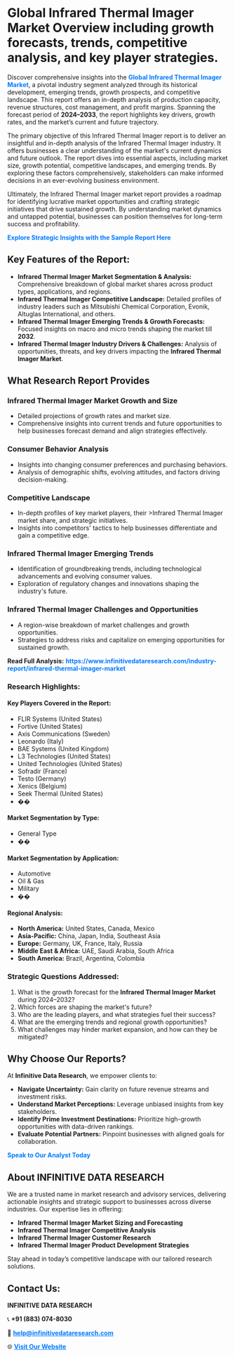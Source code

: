 <h1>Global Infrared Thermal Imager Market Overview including growth forecasts, trends, competitive analysis, and key player strategies.</h1>
<p>
Discover comprehensive insights into the 
<a href="https://www.infinitivedataresearch.com/industry-report/infrared-thermal-imager-market" rel="dofollow" style="color: #007BFF; text-decoration: none;"><strong>Global Infrared Thermal Imager Market</strong></a>, a pivotal industry segment analyzed through its historical development, emerging trends, growth prospects, and competitive landscape. This report offers an in-depth analysis of production capacity, revenue structures, cost management, and profit margins. Spanning the forecast period of <strong>2024–2033</strong>, the report highlights key drivers, growth rates, and the market’s current and future trajectory.
</p>
<p>
The primary objective of this Infrared Thermal Imager report is to deliver an insightful and in-depth analysis of the Infrared Thermal Imager industry. It offers businesses a clear understanding of the market's current dynamics and future outlook. The report dives into essential aspects, including market size, growth potential, competitive landscapes, and emerging trends. By exploring these factors comprehensively, stakeholders can make informed decisions in an ever-evolving business environment.
</p>
<p>
Ultimately, the Infrared Thermal Imager market report provides a roadmap for identifying lucrative market opportunities and crafting strategic initiatives that drive sustained growth. By understanding market dynamics and untapped potential, businesses can position themselves for long-term success and profitability.
</p>
<p>
<a href="https://www.infinitivedataresearch.com/request-sample/reportId=104876" style="color: #007BFF; text-decoration: none;"><strong>Explore Strategic Insights with the Sample Report Here</strong></a>
</p>

<h2>Key Features of the Report:</h2>
<ul>
<li><strong>Infrared Thermal Imager Market Segmentation & Analysis:</strong> Comprehensive breakdown of global market shares across product types, applications, and regions.</li>
<li><strong>Infrared Thermal Imager Competitive Landscape:</strong> Detailed profiles of industry leaders such as Mitsubishi Chemical Corporation, Evonik, Altuglas International, and others.</li>
<li><strong>Infrared Thermal Imager Emerging Trends & Growth Forecasts:</strong> Focused insights on macro and micro trends shaping the market till <strong>2032</strong>.</li>
<li><strong>Infrared Thermal Imager Industry Drivers & Challenges:</strong> Analysis of opportunities, threats, and key drivers impacting the <strong>Infrared Thermal Imager Market</strong>.</li>
</ul>

<h2>What Research Report Provides</h2>
<h3>Infrared Thermal Imager Market Growth and Size</h3>
<ul>
<li>Detailed projections of growth rates and market size.</li>
<li>Comprehensive insights into current trends and future opportunities to help businesses forecast demand and align strategies effectively.</li>
</ul>

<h3>Consumer Behavior Analysis</h3>
<ul>
<li>Insights into changing consumer preferences and purchasing behaviors.</li>
<li>Analysis of demographic shifts, evolving attitudes, and factors driving decision-making.</li>
</ul>

<h3>Competitive Landscape</h3>
<ul>
<li>In-depth profiles of key market players, their >Infrared Thermal Imager market share, and strategic initiatives.</li>
<li>Insights into competitors' tactics to help businesses differentiate and gain a competitive edge.</li>
</ul>

<h3>Infrared Thermal Imager Emerging Trends</h3>
<ul>
<li>Identification of groundbreaking trends, including technological advancements and evolving consumer values.</li>
<li>Exploration of regulatory changes and innovations shaping the industry's future.</li>
</ul>

<h3>Infrared Thermal Imager Challenges and Opportunities</h3>
<ul>
<li>A region-wise breakdown of market challenges and growth opportunities.</li>
<li>Strategies to address risks and capitalize on emerging opportunities for sustained growth.</li>
</ul>
<p><strong>Read Full Analysis:</strong> <a href="https://www.infinitivedataresearch.com/industry-report/infrared-thermal-imager-market" rel="dofollow" style="color: #007BFF; text-decoration: none;"><strong>https://www.infinitivedataresearch.com/industry-report/infrared-thermal-imager-market</strong></a></p>
<h3>Research Highlights:</h3>
<h4>Key Players Covered in the Report:</h4>
<ul><li>FLIR Systems (United States)</li><li>Fortive (United States)</li><li>Axis Communications (Sweden)</li><li>Leonardo (Italy)</li><li>BAE Systems (United Kingdom)</li><li>L3 Technologies (United States)</li><li>United Technologies (United States)</li><li>Sofradir (France)</li><li>Testo (Germany)</li><li>Xenics (Belgium)</li><li>Seek Thermal (United States)</li><li>��</li></ul>
<h4>Market Segmentation by Type:</h4>
<ul><li>General Type</li><li>��</li></ul>
<h4>Market Segmentation by Application:</h4>
<ul><li>Automotive</li><li>Oil &amp; Gas</li><li>Military</li><li>��</li></ul>

<h4>Regional Analysis:</h4>
<ul>
<li><strong>North America:</strong> United States, Canada, Mexico</li>
<li><strong>Asia-Pacific:</strong> China, Japan, India, Southeast Asia</li>
<li><strong>Europe:</strong> Germany, UK, France, Italy, Russia</li>
<li><strong>Middle East & Africa:</strong> UAE, Saudi Arabia, South Africa</li>
<li><strong>South America:</strong> Brazil, Argentina, Colombia</li>
</ul>

<h3>Strategic Questions Addressed:</h3>
<ol>
<li>What is the growth forecast for the <strong>Infrared Thermal Imager Market</strong> during 2024–2032?</li>
<li>Which forces are shaping the market's future?</li>
<li>Who are the leading players, and what strategies fuel their success?</li>
<li>What are the emerging trends and regional growth opportunities?</li>
<li>What challenges may hinder market expansion, and how can they be mitigated?</li>
</ol>

<h2>Why Choose Our Reports?</h2>
<p>At <strong>Infinitive Data Research</strong>, we empower clients to:</p>
<ul>
<li><strong>Navigate Uncertainty:</strong> Gain clarity on future revenue streams and investment risks.</li>
<li><strong>Understand Market Perceptions:</strong> Leverage unbiased insights from key stakeholders.</li>
<li><strong>Identify Prime Investment Destinations:</strong> Prioritize high-growth opportunities with data-driven rankings.</li>
<li><strong>Evaluate Potential Partners:</strong> Pinpoint businesses with aligned goals for collaboration.</li>
</ul>
<p><a href="https://www.infinitivedataresearch.com/industry-report/infrared-thermal-imager-market" rel="dofollow" style="color: #007BFF; text-decoration: none;"><strong>Speak to Our Analyst Today</strong></a></p>

<h2>About INFINITIVE DATA RESEARCH</h2>
<p>We are a trusted name in market research and advisory services, delivering actionable insights and strategic support to businesses across diverse industries. Our expertise lies in offering:</p>
<ul>
<li><strong>Infrared Thermal Imager Market Sizing and Forecasting</strong></li>
<li><strong>Infrared Thermal Imager Competitive Analysis</strong></li>
<li><strong>Infrared Thermal Imager Customer Research</strong></li>
<li><strong>Infrared Thermal Imager Product Development Strategies</strong></li>
</ul>
<p>Stay ahead in today’s competitive landscape with our tailored research solutions.</p>

<h2>Contact Us:</h2>
<p><strong>INFINITIVE DATA RESEARCH</strong></p>
<p>📞 <strong>+91 (883) 074-8030</strong></p>
<p>📧 <strong><a href="mailto:help@infinitivedataresearch.com" style="color: #007BFF;">help@infinitivedataresearch.com</a></strong></p>
<p>🌐 <strong><a href="https://www.infinitivedataresearch.com" rel="dofollow" style="color: #007BFF;">Visit Our Website</a></strong></p>